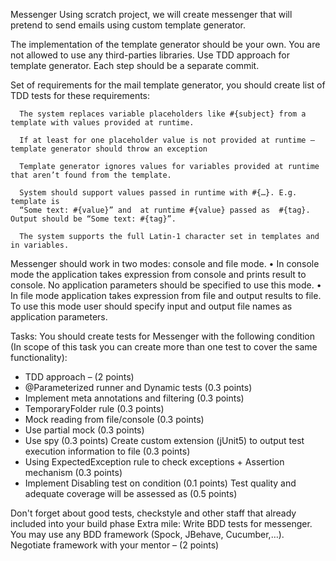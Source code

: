 Messenger
Using scratch project, we will create messenger that will pretend to send emails using custom template generator.

The implementation of the template generator should be your own. You are not allowed to use any third-parties libraries. 
Use TDD approach for template generator. Each step should be a separate commit.

Set of requirements for the mail template generator, you should create list of TDD tests for these requirements:

      The system replaces variable placeholders like #{subject} from a template with values provided at runtime.
      
      If at least for one placeholder value is not provided at runtime – template generator should throw an exception
      
      Template generator ignores values for variables provided at runtime that aren’t found from the template.
      
      System should support values passed in runtime with #{…}. E.g. template is  
      “Some text: #{value}” and  at runtime #{value} passed as  #{tag}. Output should be “Some text: #{tag}”.

      The system supports the full Latin-1 character set in templates and in variables.

Messenger should work in two modes: console and file mode.
•	In console mode the application takes expression from console and prints result to console. No application parameters should be specified to use this mode.
•	In file mode application takes expression from file and output results to file. To use this mode user should specify input and output file names as application parameters.

Tasks:
You should create tests for Messenger with the following condition (In scope of this task you can create more than one test to cover the same functionality):
  + TDD approach – (2 points)
  + @Parameterized runner and Dynamic tests (0.3 points)
  + Implement meta annotations and filtering (0.3 points)
  + TemporaryFolder rule (0.3 points)
  + Mock reading from file/console (0.3 points)
  + Use partial mock (0.3 points)
  + Use spy (0.3 points)
      Create custom extension (jUnit5) to output test execution information to file (0.3 points)
  + Using ExpectedException rule to check exceptions + Assertion mechanism (0.3 points)
  + Implement Disabling test on condition (0.1 points)
      Test quality and adequate coverage will be assessed as (0.5 points)

Don't forget about good tests, checkstyle and other staff that already included into your build phase 
Extra mile:
Write BDD tests for messenger. You may use any BDD framework (Spock, JBehave, Cucumber,…). Negotiate framework with your mentor – (2 points)
